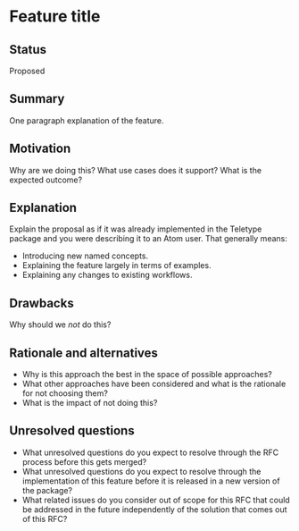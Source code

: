 # Feature title

## Status

Proposed

## Summary

One paragraph explanation of the feature.

## Motivation

Why are we doing this? What use cases does it support? What is the expected outcome?

## Explanation

Explain the proposal as if it was already implemented in the Teletype package and you were describing it to an Atom user. That generally means:

- Introducing new named concepts.
- Explaining the feature largely in terms of examples.
- Explaining any changes to existing workflows.

## Drawbacks

Why should we *not* do this?

## Rationale and alternatives

- Why is this approach the best in the space of possible approaches?
- What other approaches have been considered and what is the rationale for not choosing them?
- What is the impact of not doing this?

## Unresolved questions

- What unresolved questions do you expect to resolve through the RFC process before this gets merged?
- What unresolved questions do you expect to resolve through the implementation of this feature before it is released in a new version of the package?
- What related issues do you consider out of scope for this RFC that could be addressed in the future independently of the solution that comes out of this RFC?
